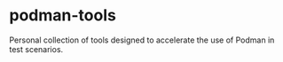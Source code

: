 # podman-tools

Personal collection of tools designed to accelerate the use of Podman in test scenarios.
